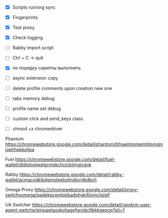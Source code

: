 - [x] Scripts running sync
- [x] Fingerprints
- [x] Test proxy
- [x] Check logging
- [ ] Rabby import script
- [ ] Ctrl + C -> quit
- [x] по порядку скрипты выполнять
- [ ] async extension copy
- [ ] delete profile comments upon creation new one

- [ ] tabs memory debug
- [ ] profile name set debug
- [ ] custom click and send_keys class

- [ ] chmod +x chromedriver


Phantom
https://chromewebstore.google.com/detail/phantom/bfnaelmomeimhlpmgjnjophhpkkoljpa

Fuel
https://chromewebstore.google.com/detail/fuel-wallet/dldjpboieedgcmpkchcjcbijingjcgok

Rabby
https://chromewebstore.google.com/detail/rabby-wallet/acmacodkjbdgmoleebolmdjonilkdbch

Omega Proxy
https://chromewebstore.google.com/detail/proxy-switchyomega/padekgcemlokbadohgkifijomclgjgif

UA Switcher
https://chromewebstore.google.com/detail/random-user-agent-switche/einpaelgookohagofgnnkcfjbkkgepnp?pli=1